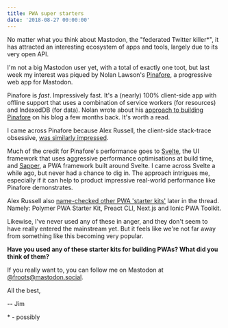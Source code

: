 ```yaml
---
title: PWA super starters
date: '2018-08-27 00:00:00'
---
```


No matter what you think about Mastodon, the "federated Twitter killer*", it has attracted an interesting ecosystem of apps and tools, largely due to its very open API.

I'm not a big Mastodon user yet, with a total of exactly one toot, but last week my interest was piqued by Nolan Lawson's [Pinafore](https://pinafore.social/), a progressive web app for Mastodon.

Pinafore is _fast_. Impressively fast. It's a (nearly) 100% client-side app with offline support that uses a combination of service workers (for resources) and IndexedDB (for data). Nolan wrote about his [approach to building Pinafore](https://nolanlawson.com/2018/04/09/introducing-pinafore-for-mastodon/) on his blog a few months back. It's worth a read.

I came across Pinafore because Alex Russell, the client-side stack-trace obsessive, [was similarly impressed](https://twitter.com/slightlylate/status/1031558458019987456).

Much of the credit for Pinafore's performance goes to [Svelte](https://svelte.technology/), the UI framework that uses aggressive performance optimisations at build time, and [Sapper](https://sapper.svelte.technology), a PWA framework built around Svelte. I came across Svelte a while ago, but never had a chance to dig in. The approach intrigues me, especially if it can help to product impressive real-world performance like Pinafore demonstrates.

Alex Russell also [name-checked other PWA 'starter kits'](https://twitter.com/slightlylate/status/1031581545763495936) later in the thread. Namely: Polymer PWA Starter Kit, Preact CLI, Next.js and Ionic PWA Toolkit.

Likewise, I've never used any of these in anger, and they don't seem to have really entered the mainstream yet. But it feels like we're not far away from something like this becoming very popular.

__Have you used any of these starter kits for building PWAs? What did you think of them?__

If you really want to, you can follow me on Mastodon at [@froots@mastodon.social](https://mastodon.social/@froots).

All the best,

-- Jim

\* - possibly
